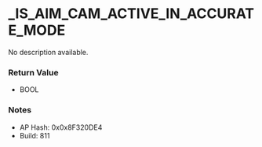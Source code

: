 # _IS_AIM_CAM_ACTIVE_IN_ACCURATE_MODE

No description available.

### Return Value
* BOOL

### Notes
* AP Hash: 0x0x8F320DE4
* Build: 811

